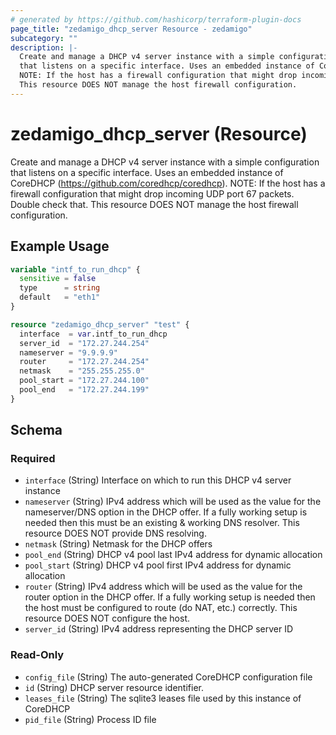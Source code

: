 ```yaml
---
# generated by https://github.com/hashicorp/terraform-plugin-docs
page_title: "zedamigo_dhcp_server Resource - zedamigo"
subcategory: ""
description: |-
  Create and manage a DHCP v4 server instance with a simple configuration
  that listens on a specific interface. Uses an embedded instance of CoreDHCP (https://github.com/coredhcp/coredhcp).
  NOTE: If the host has a firewall configuration that might drop incoming UDP port 67 packets. Double check that.
  This resource DOES NOT manage the host firewall configuration.
---
```


# zedamigo_dhcp_server (Resource)

Create and manage a DHCP v4 server instance with a simple configuration
		that listens on a specific interface. Uses an embedded instance of CoreDHCP (https://github.com/coredhcp/coredhcp).
		NOTE: If the host has a firewall configuration that might drop incoming UDP port 67 packets. Double check that.
		This resource DOES NOT manage the host firewall configuration.

## Example Usage

```terraform
variable "intf_to_run_dhcp" {
  sensitive = false
  type      = string
  default   = "eth1"
}

resource "zedamigo_dhcp_server" "test" {
  interface  = var.intf_to_run_dhcp
  server_id  = "172.27.244.254"
  nameserver = "9.9.9.9"
  router     = "172.27.244.254"
  netmask    = "255.255.255.0"
  pool_start = "172.27.244.100"
  pool_end   = "172.27.244.199"
}
```

<!-- schema generated by tfplugindocs -->
## Schema

### Required

- `interface` (String) Interface on which to run this DHCP v4 server instance
- `nameserver` (String) IPv4 address which will be used as the value for the nameserver/DNS option in the DHCP offer.
				If a fully working setup is needed then this must be an existing & working DNS resolver.
				This resource DOES NOT provide DNS resolving.
- `netmask` (String) Netmask for the DHCP offers
- `pool_end` (String) DHCP v4 pool last IPv4 address for dynamic allocation
- `pool_start` (String) DHCP v4 pool first IPv4 address for dynamic allocation
- `router` (String) IPv4 address which will be used as the value for the router option in the DHCP offer.
				If a fully working setup is needed then the host must be configured to route (do NAT, etc.) correctly.
				This resource DOES NOT configure the host.
- `server_id` (String) IPv4 address representing the DHCP server ID

### Read-Only

- `config_file` (String) The auto-generated CoreDHCP configuration file
- `id` (String) DHCP server resource identifier.
- `leases_file` (String) The sqlite3 leases file used by this instance of CoreDHCP
- `pid_file` (String) Process ID file
